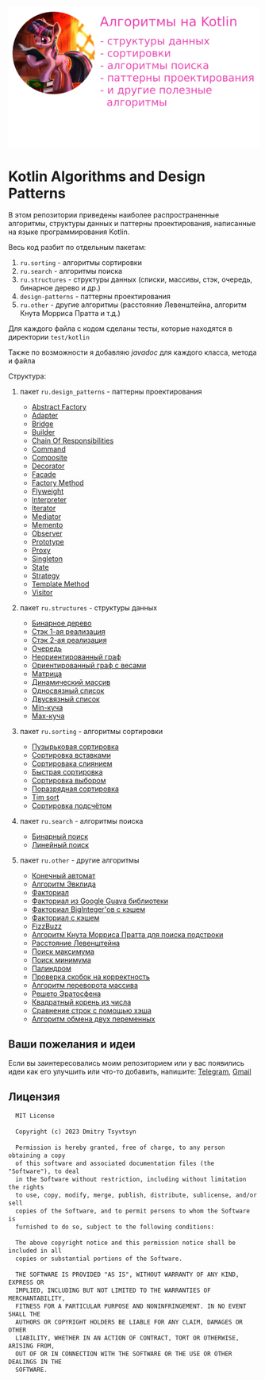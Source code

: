 ![Алгоритмы на Kotlin](/assets/algo_ru.png)

# Kotlin Algorithms and Design Patterns

В этом репозитории приведены наиболее распространенные алгоритмы, структуры данных и паттерны проектирования, написанные на языке программирования Kotlin.

Весь код разбит по отдельным пакетам:

1. <code>ru.sorting</code> - алгоритмы сортировки
2. <code>ru.search</code> - алгоритмы поиска
3. <code>ru.structures</code> - структуры данных (списки, массивы, стэк, очередь, бинарное дерево и др.)
4. <code>design-patterns</code> - паттерны проектирования
5. <code>ru.other</code> - другие алгоритмы (расстояние Левенштейна, алгоритм Кнута Морриса Пратта и т.д.)

Для каждого файла с кодом сделаны тесты, которые находятся в директории <code>test/kotlin</code>

Также по возможности я добавляю *javadoc* для каждого класса, метода и файла

Структура:

1. пакет <code>ru.design_patterns</code> - паттерны проектирования
    * [Abstract Factory](/src/main/kotlin/design_patterns/Abstract%20Factory.kt)
    * [Adapter](/src/main/kotlin/design_patterns/Adapter.kt)
    * [Bridge](/src/main/kotlin/design_patterns/Bridge.kt)
    * [Builder](/src/main/kotlin/design_patterns/Builder.kt)
    * [Chain Of Responsibilities](/src/main/kotlin/design_patterns/Сhain%20Of%20Responsibilities.kt)
    * [Command](/src/main/kotlin/design_patterns/Command.kt)
    * [Composite](/src/main/kotlin/design_patterns/Composite.kt)
    * [Decorator](/src/main/kotlin/design_patterns/Decorator.kt)
    * [Facade](/src/main/kotlin/design_patterns/Facade.kt)
    * [Factory Method](/src/main/kotlin/design_patterns/Factory%20Method.kt)
    * [Flyweight](/src/main/kotlin/design_patterns/Flyweight.kt)
    * [Interpreter](/src/main/kotlin/design_patterns/Interpreter.kt)
    * [Iterator](/src/main/kotlin/design_patterns/Iterator.kt)
    * [Mediator](/src/main/kotlin/design_patterns/Mediator.kt)
    * [Memento](/src/main/kotlin/design_patterns/Memento.kt)
    * [Observer](/src/main/kotlin/design_patterns/Observer.kt)
    * [Prototype](/src/main/kotlin/design_patterns/Prototype.kt)
    * [Proxy](/src/main/kotlin/design_patterns/Proxy.kt)
    * [Singleton](/src/main/kotlin/design_patterns/Singleton.kt)
    * [State](/src/main/kotlin/design_patterns/State.kt)
    * [Strategy](/src/main/kotlin/design_patterns/Strategy.kt)
    * [Template Method](/src/main/kotlin/design_patterns/Template%20Method.kt)
    * [Visitor](/src/main/kotlin/design_patterns/Visitor.kt)

2. пакет <code>ru.structures</code> - структуры данных
    * [Бинарное дерево](/src/main/kotlin/structures/BinaryTree.kt)
    * [Стэк 1-ая реализация](/src/main/kotlin/structures/Stack1.kt)
    * [Стэк 2-ая реализация](/src/main/kotlin/structures/Stack2.kt)
    * [Очередь](/src/main/kotlin/structures/Queue.kt)
    * [Неориентированный граф](/src/main/kotlin/structures/Graph.kt)
    * [Ориентированный граф с весами](/src/main/kotlin/structures/GraphWithWeights.kt)
    * [Матрица](/src/main/kotlin/structures/Matrix.kt)
    * [Динамический массив](/src/main/kotlin/structures/DynamicArray.kt)
    * [Односвязный список](/src/main/kotlin/structures/SingleLinkedList.kt)
    * [Двусвязный список](/src/main/kotlin/structures/DoubleLinkedList.kt)
    * [Min-куча](/src/main/kotlin/structures/MinHeap.kt)
    * [Max-куча](/src/main/kotlin/structures/MaxHeap.kt)

3. пакет <code>ru.sorting</code> - алгоритмы сортировки
    * [Пузырьковая сортировка](/src/main/kotlin/sorting/BubbleSort.kt)
    * [Сортировка вставками](/src/main/kotlin/sorting/InsertionSort.kt)
    * [Сортировака слиянием](/src/main/kotlin/sorting/MergeSort.kt)
    * [Быстрая сортировка](/src/main/kotlin/sorting/QuickSort.kt)
    * [Сортировка выбором](/src/main/kotlin/sorting/SelectionSort.kt)
    * [Поразрядная сортировка](/src/main/kotlin/sorting/RadixSort.kt)
    * [Tim sort](/src/main/kotlin/sorting/TimSort.kt)
    * [Сортировка подсчётом](/src/main/kotlin/sorting/CountingSort.kt)

4. пакет <code>ru.search</code> - алгоритмы поиска
    * [Бинарный поиск](/src/main/kotlin/search/BinarySearch.kt)
    * [Линейный поиск](/src/main/kotlin/search/LinearSearch.kt)

5. пакет <code>ru.other</code> - другие алгоритмы
    * [Конечный автомат](/src/main/kotlin/other/BinaryDigitsCounter.kt)
    * [Алгоритм Эвклида](/src/main/kotlin/other/EuclidAlgorithm.kt)
    * [Факториал](/src/main/kotlin/other/Factorial.kt)
    * [Факториал из Google Guava библиотеки](/src/main/kotlin/other/FactorialAdvanced.kt)
    * [Факториал BigInteger'ов с кэшем](/src/main/kotlin/other/FactorialBigWithCache.kt)
    * [Факториал с кэшем](/src/main/kotlin/other/FactorialWithCache.kt)
    * [FizzBuzz](/src/main/kotlin/other/FizzBuzz.kt)
    * [Алгоритм Кнута Морриса Пратта для поиска подстроки](/src/main/kotlin/other/KnuthMorrisPrattAlgorithm.kt)
    * [Расстояние Левенштейна](/src/main/kotlin/other/LevenshteinLengthAlgorithm.kt)
    * [Поиск максимума](/src/main/kotlin/other/MaxAlgorithm.kt)
    * [Поиск минимума](/src/main/kotlin/other/MinAlgorithm.kt)
    * [Палиндром](/src/main/kotlin/other/PalindromeAlgorithm.kt)
    * [Проверка скобок на корректность](/src/main/kotlin/other/ParenthesisCheckAlgorithm.kt)
    * [Алгоритм переворота массива](/src/main/kotlin/other/ReverseArrayAlgorithm.kt)
    * [Решето Эратосфена](/src/main/kotlin/other/SieveOfEratosthenesAlgorithm.kt)
    * [Квадратный корень из числа](/src/main/kotlin/other/Sqrt.kt)
    * [Сравнение строк с помощью хэша](/src/main/kotlin/other/StringEqualsHashAlgorithm.kt)
    * [Алгоритм обмена двух переменных](/src/main/kotlin/other/SwapAlgorithm.kt)

## Ваши пожелания и идеи

Если вы заинтересовались моим репозиторием или у вас появились идеи как его улучшить или что-то добавить, напишите: [Telegram](https://t.me/rwcwuwr), [Gmail](mailto:dmitry.kind.2@gmail.com)

## Лицензия

      MIT License

      Copyright (c) 2023 Dmitry Tsyvtsyn

      Permission is hereby granted, free of charge, to any person obtaining a copy
      of this software and associated documentation files (the "Software"), to deal
      in the Software without restriction, including without limitation the rights
      to use, copy, modify, merge, publish, distribute, sublicense, and/or sell
      copies of the Software, and to permit persons to whom the Software is
      furnished to do so, subject to the following conditions:

      The above copyright notice and this permission notice shall be included in all
      copies or substantial portions of the Software.

      THE SOFTWARE IS PROVIDED "AS IS", WITHOUT WARRANTY OF ANY KIND, EXPRESS OR
      IMPLIED, INCLUDING BUT NOT LIMITED TO THE WARRANTIES OF MERCHANTABILITY,
      FITNESS FOR A PARTICULAR PURPOSE AND NONINFRINGEMENT. IN NO EVENT SHALL THE
      AUTHORS OR COPYRIGHT HOLDERS BE LIABLE FOR ANY CLAIM, DAMAGES OR OTHER
      LIABILITY, WHETHER IN AN ACTION OF CONTRACT, TORT OR OTHERWISE, ARISING FROM,
      OUT OF OR IN CONNECTION WITH THE SOFTWARE OR THE USE OR OTHER DEALINGS IN THE
      SOFTWARE.
